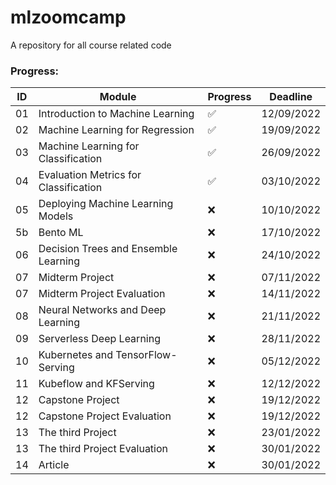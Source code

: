 # mlzoomcamp
A repository for all course related code

### Progress:
| ID  | Module                                       | Progress           | Deadline     |                  
|-----|----------------------------------------------|--------------------|--------------|
| 01  | Introduction to Machine Learning             | :white_check_mark: | 12/09/2022   | 
| 02  | Machine Learning for Regression              | :white_check_mark: | 19/09/2022   |  
| 03  | Machine Learning for Classification          | :white_check_mark: | 26/09/2022   |          
| 04  | Evaluation Metrics for Classification        | :white_check_mark: | 03/10/2022   |                
| 05  | Deploying Machine Learning Models            | :x:                | 10/10/2022   |      
| 5b  | Bento ML                                     | :x:                | 17/10/2022   |         
| 06  | Decision Trees and Ensemble Learning         | :x:                | 24/10/2022   | 
| 07  | Midterm Project                              | :x:                | 07/11/2022   | 
| 07  | Midterm Project Evaluation                   | :x:                | 14/11/2022   | 
| 08  | Neural Networks and Deep Learning            | :x:                | 21/11/2022   | 
| 09  | Serverless Deep Learning                     | :x:                | 28/11/2022   | 
| 10  | Kubernetes and TensorFlow-Serving            | :x:                | 05/12/2022   | 
| 11  | Kubeflow and KFServing                       | :x:                | 12/12/2022   | 
| 12  | Capstone Project                             | :x:                | 19/12/2022   | 
| 12  | Capstone Project Evaluation                  | :x:                | 19/12/2022   | 
| 13  | The third Project                            | :x:                | 23/01/2022   | 
| 13  | The third Project Evaluation                 | :x:                | 30/01/2022   | 
| 14  | Article                                      | :x:                | 30/01/2022   |
